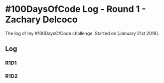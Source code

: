 # #100DaysOfCode Log - Round 1 - Zachary Delcoco

The log of my #100DaysOfCode challenge. Started on [January 21st 2019].

## Log

### R1D1 


### R1D2
